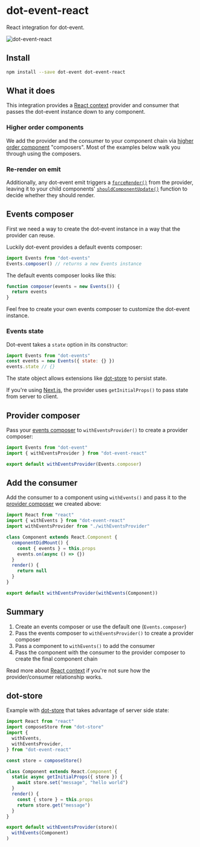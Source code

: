 # dot-event-react

React integration for dot-event.

![dot-event-react](https://media.giphy.com/media/lasKf9ImRHtbG/giphy.gif)

## Install

```bash
npm install --save dot-event dot-event-react
```

## What it does

This integration provides a [React context](https://reactjs.org/docs/context.html) provider and consumer that passes the dot-event instance down to any component.

### Higher order components

We add the provider and the consumer to your component chain via [higher order component](https://reactjs.org/docs/higher-order-components.html) "composers". Most of the examples below walk you through using the composers.

### Re-render on emit

Additionally, any dot-event emit triggers a [`forceRender()`](https://reactjs.org/docs/react-component.html#forceupdate) from the provider, leaving it to your child components' [`shouldComponentUpdate()`](https://reactjs.org/docs/react-component.html#shouldcomponentupdate) function to decide whether they should render.

## Events composer

First we need a way to create the dot-event instance in a way that the provider can reuse.

Luckily dot-event provides a default events composer:

```js
import Events from "dot-events"
Events.composer() // returns a new Events instance
```

The default events composer looks like this:

```js
function composer(events = new Events()) {
  return events
}
```

Feel free to create your own events composer to customize the dot-event instance.

### Events state

Dot-event takes a `state` option in its constructor:

```js
import Events from "dot-events"
const events = new Events({ state: {} })
events.state // {}
```

The state object allows extensions like [dot-store](github.com/dot-store/core) to persist state.

If you're using [Next.js](https://github.com/zeit/next.js), the provider uses `getInitialProps()` to pass state from server to client.

## Provider composer

Pass your [events composer](#events-composer) to `withEventsProvider()` to create a provider composer:

```js
import Events from "dot-event"
import { withEventsProvider } from "dot-event-react"

export default withEventsProvider(Events.composer)
```

## Add the consumer

Add the consumer to a component using `withEvents()` and pass it to the [provider composer](#provider-composer) we created above:

```js
import React from "react"
import { withEvents } from "dot-event-react"
import withEventsProvider from "./withEventsProvider"

class Component extends React.Component {
  componentDidMount() {
    const { events } = this.props
    events.on(async () => {})
  }
  render() {
    return null
  }
}

export default withEventsProvider(withEvents(Component))
```

## Summary

1. Create an events composer or use the default one (`Events.composer`)
2. Pass the events composer to `withEventsProvider()` to create a provider composer
3. Pass a component to `withEvents()` to add the consumer
4. Pass the component with the consumer to the provider composer to create the final component chain

Read more about [React context](https://reactjs.org/docs/context.html) if you're not sure how the provider/consumer relationship works.

## dot-store

Example with [dot-store](github.com/dot-store/core) that takes advantage of server side state:

```js
import React from "react"
import composeStore from "dot-store"
import {
  withEvents,
  withEventsProvider,
} from "dot-event-react"

const store = composeStore()

class Component extends React.Component {
  static async getInitialProps({ store }) {
    await store.set("message", "hello world")
  }
  render() {
    const { store } = this.props
    return store.get("message")
  }
}

export default withEventsProvider(store)(
  withEvents(Component)
)
```
